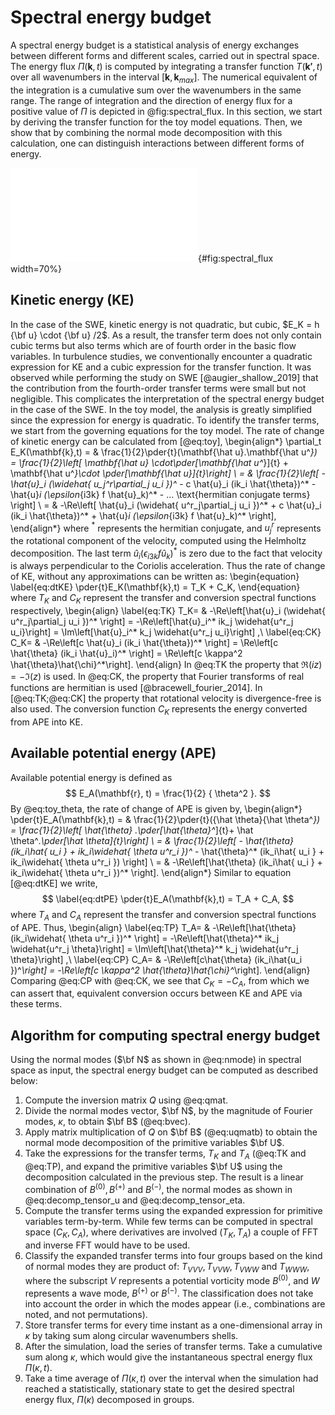 Spectral energy budget
======================

A spectral energy budget is a statistical analysis of energy exchanges between
different forms and different scales, carried out in spectral space.
The energy flux $\Pi(\mathbf{k}, t)$ is computed by integrating a transfer function
$T(\mathbf{k'}, t)$ over all wavenumbers in the interval $[\mathbf{k},
\mathbf{k}_{max}]$. The numerical equivalent of the integration is a cumulative
sum over the wavenumbers in the same range. The range of integration and the
direction of energy flux for a positive value of $\Pi$ is depicted in
@fig:spectral_flux.
In this section, we start by deriving the transfer function for the toy model
equations. Then, we show that by combining the normal mode decomposition with
this calculation, one can distinguish interactions between different forms of
energy.

![Spectral energy flux ($\Pi$) in two dimensions, computed numerically by a
cumulative sum of the transfer function ($T$) at all scales outside (in white)
of wavenumber shell $\kappa = |\mathbf{k}|$ (in black). Only one of the quadrants in the
spectral plane is shown.
](./imgs/spectral_flux.pdf){#fig:spectral_flux width=70%}

## Kinetic energy (KE)

In the case of the SWE, kinetic energy is not quadratic, but cubic,
$E_K = h {\bf u} \cdot {\bf u} /2$. As a result, the transfer term
does not only contain cubic terms but also terms which are of fourth
order in the basic flow variables.
In turbulence studies, we conventionally encounter a quadratic
expression for KE and a cubic expression for the transfer function. It was
observed while performing the study on SWE [@augier_shallow_2019] that the
contribution from the fourth-order transfer terms were small but not
negligible. This complicates the interpretation of the spectral energy budget in
the case of the SWE. In the toy model, the analysis is greatly simplified since
the expression for energy is quadratic. To identify the transfer terms, we
start from the governing equations for the toy model. The rate of
change of kinetic energy can be calculated from [@eq:toy],
\begin{align*}
    \partial_t E_K(\mathbf{k},t)
    = & \frac{1}{2}\pder{t}(\mathbf{\hat u}.\mathbf{\hat u^*})
    = \frac{1}{2}\left[ \mathbf{\hat u} \cdot\pder[\mathbf{\hat u^*}]{t}
        + \mathbf{\hat u^*}\cdot \pder[\mathbf{\hat u}]{t}\right]          \\
    = & \frac{1}{2}\left[ -\hat{u}_i (\widehat{ u_j^r\partial_j u_i })^*
        - c \hat{u}_i (ik_i \hat{\theta})^*
        - \hat{u}_i (\epsilon_{i3k} f \hat{u}_k)^*
        - ... \text{hermitian conjugate terms}  \right] \\
    = & -\Re\left[ \hat{u}_i (\widehat{ u^r_j\partial_j u_i })^*
        + c \hat{u}_i (ik_i \hat{\theta})^*
        + \hat{u}_i (\epsilon_{i3k} f \hat{u}_k)^* \right],
\end{align*}
where $^*$ represents the hermitian conjugate, and $u_j^r$ represents the
rotational component of the velocity, computed using the Helmholtz decomposition.
The last term $\hat{u}_i (\epsilon_{i3k} f \hat{u}_k)^*$ is zero due to
the fact that velocity is always perpendicular to the Coriolis acceleration.
Thus the rate of change of KE, without any approximations can be written as:
\begin{equation}
\label{eq:dtKE}
    \pder{t}E_K(\mathbf{k},t) = T_K + C_K,
\end{equation}
where $T_K$ and $C_K$ represent the transfer and conversion spectral
functions respectively,
\begin{align}
    \label{eq:TK}
    T_K= & -\Re\left[\hat{u}_i (\widehat{ u^r_j\partial_j u_i })^* \right]
         = -\Re\left[\hat{u}_i^* ik_j \widehat{u^r_j u_i}\right]
         =  \Im\left[\hat{u}_i^* k_j \widehat{u^r_j u_i}\right] ,\\
    \label{eq:CK}
    C_K= & -\Re\left[c \hat{u}_i (ik_i \hat{\theta})^*  \right]
          = \Re\left[c \hat{\theta} (ik_i \hat{u}_i)^* \right]
          = \Re\left[c \kappa^2 \hat{\theta}\hat{\chi}^*\right].
\end{align}
In @eq:TK the property that $\Re(iz) = -\Im(z)$ is used. In @eq:CK, the
property that Fourier transforms of real functions are hermitian is used
[@bracewell_fourier_2014]. In [@eq:TK;@eq:CK] the property that rotational
velocity is divergence-free is also used. The conversion function $C_K$
represents the energy converted from APE into KE.

## Available potential energy (APE)
Available potential energy is defined as
$$
     E_A(\mathbf{r}, t) = \frac{1}{2} { \theta^2 }.
$$
By @eq:toy_theta, the rate of change of APE is given by,
\begin{align*}
    \pder{t}E_A(\mathbf{k},t)
    = & \frac{1}{2}\pder{t}({\hat \theta}{\hat \theta^*})
    =  \frac{1}{2}\left[ \hat{\theta} .\pder[\hat{\theta}^*]{t}+ \hat
        \theta^*.\pder[\hat \theta]{t}\right]                                 \\
    = & \frac{1}{2}\left[
        - \hat{\theta} (ik_i\hat{ u_i } + ik_i\widehat{ \theta u^r_i })^*
        - \hat{\theta}^* (ik_i\hat{ u_i } + ik_i\widehat{ \theta u^r_i })  \right]
    \\
    = & -\Re\left[\hat{\theta} (ik_i\hat{ u_i } + ik_i\widehat{
            \theta u^r_i })^* \right].
\end{align*}
Similar to equation [@eq:dtKE] we write,
$$
\label{eq:dtPE}
    \pder{t}E_A(\mathbf{k},t) = T_A + C_A,
$$
where $T_A$ and $C_A$ represent the transfer and conversion spectral
functions of APE. Thus,
\begin{align}
    \label{eq:TP}
    T_A= & -\Re\left[\hat{\theta} (ik_i\widehat{ \theta u^r_i })^*  \right]
         = -\Re\left[\hat{\theta}^* ik_j \widehat{u^r_j \theta}\right]
         =  \Im\left[\hat{\theta}^* k_j \widehat{u^r_j \theta}\right] ,\\
    \label{eq:CP}
    C_A= & -\Re\left[c\hat{\theta} (ik_i\hat{u_i })^*\right]
         = -\Re\left[c \kappa^2 \hat{\theta}\hat{\chi}^*\right].
\end{align}
Comparing @eq:CP with @eq:CK, we see that $C_K = -C_A$, from which we can
assert that, equivalent conversion occurs between KE and APE via these terms.

## Algorithm for computing spectral energy budget

Using the normal modes ($\bf N$ as shown in @eq:nmode) in spectral space as
input, the spectral energy budget can be computed as described below:

1. Compute the inversion matrix $Q$ using @eq:qmat.
1. Divide the normal modes vector, $\bf N$, by the magnitude of Fourier modes, $\kappa$,
   to obtain $\bf B$ (@eq:bvec).
1. Apply matrix multiplication of $Q$ on $\bf B$ (@eq:uqmatb) to obtain the normal
   mode decomposition of the primitive variables $\bf U$.
1. Take the expressions for the transfer terms, $T_K$ and $T_A$ (@eq:TK and
   @eq:TP), and expand the primitive variables $\bf U$ using the decomposition
   calculated in the previous step. The result is a linear combination of
   $B^{(0)}, B^{(+)}$ and $B^{(-)}$, the normal modes as shown in @eq:decomp_tensor_u
   and @eq:decomp_tensor_eta.
1. Compute the transfer terms using the expanded expression for primitive
   variables term-by-term. While few terms can be computed in spectral space
   ($C_K, C_A$), where derivatives are involved ($T_K, T_A$) a couple of FFT and
   inverse FFT would have to be used.
1. Classify the expanded transfer terms into four groups based on the kind of
   normal modes they are product of: $T_{VVV}, T_{VVW}, T_{VWW}$ and $T_{WWW}$,
   where the subscript $V$ represents a potential vorticity mode
   $B^{(0)}$, and $W$ represents a wave mode, $B^{(+)}$ or $B^{(-)}$. The classification
   does not take into account the order in which
   the modes appear (i.e., combinations are noted, and not permutations).
1. Store transfer terms for every time instant as a one-dimensional array in
   $\kappa$ by taking sum along circular wavenumbers shells.
1. After the simulation, load the series of transfer terms. Take a cumulative sum
   along $\kappa$, which would give the instantaneous spectral energy flux
   $\Pi(\kappa, t)$.
1. Take a time average of $\Pi(\kappa, t)$ over the interval when the simulation
   had reached a statistically, stationary state to get the desired spectral
   energy flux, $\Pi(\kappa)$ decomposed in groups.

